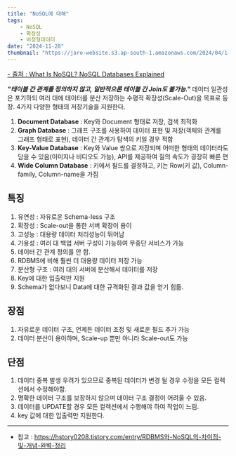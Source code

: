 ```yaml
---
title: "NoSQL에 대해"
tags:
    - NoSQL
    - 확장성
    - 비정형데이터
date: "2024-11-28"
thumbnail: "https://jaro-website.s3.ap-south-1.amazonaws.com/2024/04/1-aft5e-gFeDW4DQ8tayEsrA.webp"
---
```

<a style="font-size:0.9rem" href="https://www.jaroeducation.com/blog/what-is-nosql/">- 출처 : What Is NoSQL? NoSQL Databases Explained</a>

***"테이블 간 관계를 정의하지 않고, 일반적으론 테이블 간 Join도 불가능."***
데이터 일관성은 포기하되 여러 대에 데이터를 분산 저장하는 수평적 확장성(Scale-Out)을 목표로 등장.
4가지 다양한 형태의 저장기술을 지원한다.
1. **Document Database** : Key와 Document 형태로 저장, 검색 최적화
2. **Graph Database** : 그래프 구조를 사용하여 데이터 표현 및 저장(객체와 관계를 그래프 형태로 표현), 데이터 간 관계가 탐색의 키일 경우 적합
3. **Key-Value Database** : Key와 Value 쌍으로 저장되며 어떠한 형태의 데이터라도 담을 수 있음(이미지나 비디오도 가능), API를 제공하여 질의 속도가 굉장히 빠른 편
4. **Wide Column Database** : 키에서 필드를 결정하고, 키는 Row(키 값), Column-family, Column-name을 가짐

## 특징
1. 유연성 : 자유로운 Schema-less 구조
2. 확장성 : Scale-out을 통한 서버 확장이 용이
3. 고성능 : 대용량 데이터 처리성능이 뛰어남
4. 가용성 : 여러 대 백업 서버 구성이 가능하여 무중단 서비스가 가능
5. 데이터 간 관계 정의를 안 함.
6. RDBMS에 비해 훨씬 더 대용량 데이터 저장 가능
7. 분산형 구조 : 여러 대의 서버에 분산해서 데이터를 저장
8. Key에 대한 입출력만 지원
9. Schema가 없다보니 Data에 대한 규격화된 결과 값을 얻기 힘듦.

## 장점
1. 자유로운 데이터 구조, 언제든 데이터 조정 및 새로운 필드 추가 가능
2. 데이터 분산이 용이하며, Scale-up 뿐만 아니라 Scale-out도 가능

## 단점
1. 데이터 중복 발생 우려가 있으므로 중복된 데이터가 변경 될 경우 수정을 모든 컬렉션에서 수정해야함.
2. 명확한 데이터 구조를 보장하지 않으며 데이터 구조 결정이 어려울 수 있음.
3. 데이터를 UPDATE할 경우 모든 컬렉션에서 수행해야 하여 작업이 느림.
4. key 값에 대한 입출력만 지원한다.

---

- 참고 : <https://hstory0208.tistory.com/entry/RDBMS와-NoSQL의-차이점-및-개념-완벽-정리>